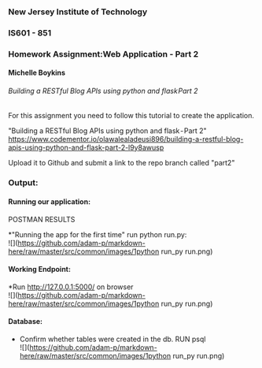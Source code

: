 ### New Jersey Institute of Technology
### IS601 - 851
### Homework Assignment:Web Application - Part 2
#### Michelle Boykins
###### Building a RESTful Blog APIs using python and flask Part 2
For this assignment you need to follow this tutorial to create the application.  



"Building a RESTful Blog APIs using python and flask - Part 2"  
https://www.codementor.io/olawalealadeusi896/building-a-restful-blog-apis-using-python-and-flask-part-2-l9y8awusp  

Upload it to Github and submit a link to the repo branch called "part2"  


### Output:  
#### Running our application:

POSTMAN RESULTS

*"Running the app for the first time" run python run.py:  
![](https://github.com/adam-p/markdown-here/raw/master/src/common/images/1python run_py run.png)

#### Working Endpoint:  
*Run http://127.0.0.1:5000/ on browser  
![](https://github.com/adam-p/markdown-here/raw/master/src/common/images/1python run_py run.png)

#### Database:  
* Confirm whether tables were created in the db. RUN psql  
![](https://github.com/adam-p/markdown-here/raw/master/src/common/images/1python run_py run.png)









